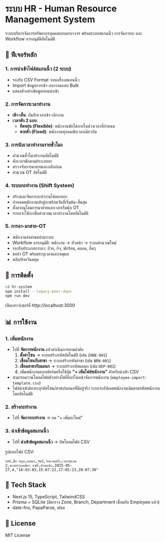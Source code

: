 # ระบบ HR - Human Resource Management System

ระบบบริหารจัดการทรัพยากรบุคคลแบบครบวงจร พร้อมระบบสแกนนิ้ว การจัดการกะ และ Workflow การอนุมัติอัตโนมัติ

## 🎯 ฟีเจอร์หลัก

### 1. การนำเข้าไฟล์สแกนนิ้ว (2 ระบบ)
- รองรับ CSV Format จากเครื่องสแกนนิ้ว
- Import ข้อมูลการเข้า-ออกงานแบบ Bulk
- แสดงตัวอย่างข้อมูลก่อนนำเข้า

### 2. การจัดการเวลาทำงาน
- **เช้า-เย็น**: บันทึกเวลาเข้า-เลิกงาน
- **เวลาพัก 2 แบบ**:
  - **ยืดหยุ่น (Flexible)**: พนักงานพักได้ภายในช่วงเวลาที่กำหนด
  - **ตายตัว (Fixed)**: พนักงานทุกคนพักเวลาเดียวกัน

### 3. การนับเวลาทำงานรายชั่วโมง
- คำนวณชั่วโมงทำงานอัตโนมัติ
- หักเวลาพักตามประเภทกะ
- ตรวจจับการมาสายและกลับก่อน
- คำนวณ OT อัตโนมัติ

### 4. ระบบกะทำงาน (Shift System)
- สร้างและจัดการกะทำงานได้หลายกะ
- กำหนดพนักงานเข้าสู่กะพร้อมวันที่เริ่มต้น-สิ้นสุด
- ตั้งค่าอนุโลมการมาสายและเวลาเริ่มนับ OT
- ระบบจะใช้กะเพื่อคำนวณเวลาทำงานโดยอัตโนมัติ

### 5. การลา-มาสาย-OT
- พนักงานส่งคำขอผ่านระบบ
- Workflow การอนุมัติ: พนักงาน → หัวหน้า → ระบบคำนวณใหม่
- รองรับประเภทการลา: ป่วย, กิจ, พักร้อน, คลอด, อื่นๆ
- ขอทำ OT พร้อมระบุเวลาและเหตุผล
- สลับ/ย้ายวันหยุด

## 🚀 การติดตั้ง

```bash
cd hr-system
npm install --legacy-peer-deps
npm run dev
```

เปิดเบราว์เซอร์ที่ http://localhost:3000

## 📊 การใช้งาน

### 1. เพิ่มพนักงาน
- ไปที่ **จัดการพนักงาน** แล้วดำเนินการตามลำดับ
  1. **ตั้งค่าโซน** → ระบบสร้างรหัสอัตโนมัติ (เช่น `ZONE-001`)
  2. **เชื่อมโซนกับสาขา** → ระบบสร้างรหัสสาขา (เช่น `BRN-001`)
  3. **เชื่อมสาขากับแผนก** → ระบบสร้างรหัสแผนก (เช่น `DEP-001`)
  4. เพิ่มพนักงานแบบฟอร์มหรือใช้ปุ่ม **"+ เพิ่มไฟล์พนักงาน"** สำหรับนำเข้า CSV
- สามารถดาวน์โหลดไฟล์ตัวอย่างได้ที่ลิงก์ในหน้าจัดการพนักงาน (`employee-import-template.csv`)
- ไฟล์นำเข้าต้องระบุรหัสโซน/สาขา/แผนกที่มีอยู่จริง ระบบจะอัปเดตพนักงานเดิมตามรหัสพนักงานโดยอัตโนมัติ

### 2. สร้างกะทำงาน
- ไปที่ **จัดการกะทำงาน** → กด "+ เพิ่มกะใหม่"

### 3. นำเข้าข้อมูลสแกนนิ้ว
- ไปที่ **นำเข้าข้อมูลสแกนนิ้ว** → อัพโหลดไฟล์ CSV

รูปแบบไฟล์ CSV:
```csv
รหัส,ชื่อ-สกุล,แผนก,วันที่,จำนวนครั้ง,เวลาสแกน
2,นางสาวเอมพิกา แซ่อี่,ส่วนหน้า,2025-05-27,4,"10:03:03,15:07:22,17:05:23,20:07:30"
```

## 🔧 Tech Stack

- Next.js 15, TypeScript, TailwindCSS
- Prisma + SQLite (มีตาราง Zone, Branch, Department เชื่อมกับ Employee แล้ว)
- date-fns, PapaParse, xlsx

## 📄 License

MIT License
